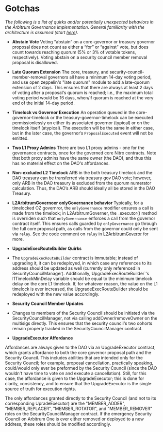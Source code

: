 # Gotchas

_The following is a list of quirks and/or potentially unexpected behaviors in the Arbitrum Governance implementation. General familiarity with the architecture is assumed (start [here](./overview.md))_.  


- **Abstain Vote** 
Voting “abstain” on a core-governor or treasury governor proposal does not count as either a “for” or “against” vote, but does count towards reaching quorum (5% or 3% of votable tokens, respectively). Voting abstain on a security council member removal proposal is disallowed.

- **Late Quorum Extension**
The core, treasury, and security-council-member-removal governors all have a minimum 14-day voting period, and use open zeppelin's "late quorum" module to add a late-quorum extension of 2 days. This ensures that there are always at least 2 days of voting after a proposal's quorum is reached; i.e., the maximum total voting period would be 16 days, when/if quorum is reached at the very end of the initial 14-day period. 

- **Timelock vs Governor Execution** 
An operation queued in the core-governor-timelock or the treasury-governor-timelock can be executed permissionlessly on either its associated governor (typical) or on the timelock itself (atypical). The execution will be the same in either case, but in the later case, the governor’s `ProposalExecuted` event will not be emitted.

- **Two L1 Proxy Admins** 
There are two L1 proxy admins - one for the governance contracts, once for the governed core Nitro contracts. Note that both proxy admins have the same owner (the DAO), and thus this has no material effect on the DAO's affordances.

- **Non-excluded L2 Timelock**
ARB in the both treasury timelock and the DAO treasury can be transferred via treasury gov DAO vote; however, only ARB in the DAO treasury is excluded from the quorum numerator calculation. Thus, the DAO’s ARB should ideally all be stored in the DAO Treasury. 

- **L2ArbitrumGovernoer onlyGovernance behavior**
Typically, for a timelocked OZ governror, the `onlyGovernance` modifier ensures a call is made from the timelock; in L2ArbitrumGoverner, the _executor() method is overriden such that `onlyGovernance` enforces a call from the governor contract itself. This ensures calls guarded by `onlyGovernance` go through the full core proposal path, as calls from the governor could only be sent via `relay`. See the code comment on `relay` in [L2ArbitrumGoveror](../src/L2ArbitrumGovernor.sol) for more.

- **UpgradeExecRouteBuilder Quirks**
- The `UpgradeExecRouteBuilder` contract is immutable; instead of upgrading it, it can be redeployed, in which case any references to its address should be updated as well (currently only referenced in SecurityCouncilManager). Additionally, UpgradeExecRouteBuilder`'s l1TimelockMinDelay variable should be equal to the minimum timelock delay on the core L1 timelock. If, for whatever reason, the value on the L1 timelock is ever increased, the UpgradeExecRouteBuilder should be redeployed with the new value accordingly.

- **Security Council Member Updates**
- Changes to members of the Security Council should be initiated via the SecurityCouncilManager, not via calling addOwner/removeOwner on the multisigs directly. This ensures that the security council's two cohorts remain properly tracked in the SecurityCouncilManager contract.  

- **UpgradeExecutor Affordance** 

Affordances are always given to the DAO via an UpgradeExecutor contract, which grants affordance to both the core governor proposal path and the Security Council. This includes abilities that are intended only for the Security Council; for example, proposal cancellation, practically speaking, could/would only ever be preformed by the Security Council (since the DAO wouldn't have time to vote on and execute a cancellation). Still, for this case, the affordance is given to the UpgradeExecutor; this is done for clarity, consistency, and to ensure that the UpgradeExecutor is the single source of truth for execution rights.

The only affordances granted directly to the Security Council (and not to its corresponding UpradeExecutor) are the "MEMBER_ADDER", "MEMBER_REPLACER", "MEMBER_ROTATOR", and "MEMBER_REMOVER" roles on the SecurityCouncilManager contract. If the emergency Security Council on Arbitrum One is ever either removed or deployed to a new address, these roles should be modified accordingly.
